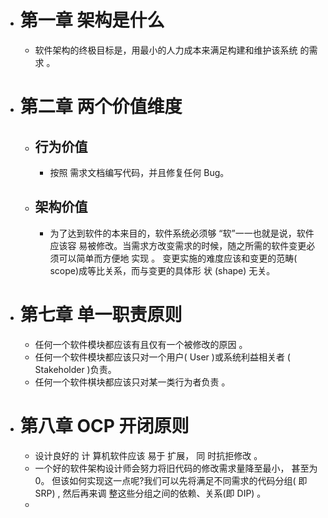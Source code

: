 - # 第一章 架构是什么
	- 软件架构的终极目标是，用最小的人力成本来满足构建和维护该系统 的需求 。
- # 第二章 两个价值维度
	- ## 行为价值
		- 按照 需求文档编写代码，并且修复任何 Bug。
	- ## 架构价值
		- 为了达到软件的本来目的，软件系统必须够 “软”一一也就是说，软件应该容 易被修改。当需求方改变需求的时候，随之所需的软件变更必须可以简单而方便地 实现 。 变更实施的难度应该和变更的范畴( scope)成等比关系，而与变更的具体形 状 (shape) 无关。
- # 第七章 单一职责原则
	- 任何一个软件模块都应该有且仅有一个被修改的原因 。
	- 任何一个软件模块都应该只对一个用户( User )或系统利益相关者 ( Stakeholder )负责。
	- 任何一个软件棋块都应该只对某一类行为者负责 。
- # 第八章 OCP 开闭原则
	- 设计良好的 计 算机软件应该 易于 扩展， 同 时抗拒修改 。
	- 一个好的软件架构设计师会努力将旧代码的修改需求量降至最小， 甚至为 0。
	  但该如何实现这一点呢?我们可以先将满足不同需求的代码分组( 即 SRP) , 然后再来调 整这些分组之间的依赖、关系(即 DIP) 。
	-